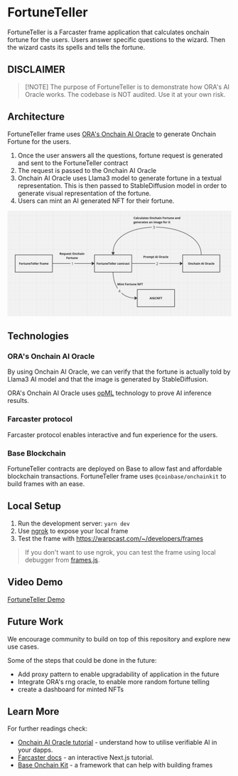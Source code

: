 # FortuneTeller
FortuneTeller is a Farcaster frame application that calculates onchain fortune for the users. Users answer specific questions to the wizard. Then the wizard casts its spells and tells the fortune.

## DISCLAIMER
> [!NOTE]  The purpose of FortuneTeller is to demonstrate how ORA's AI Oracle works. The codebase is NOT audited. Use it at your own risk.

## Architecture
FortuneTeller frame uses [ORA's Onchain AI Oracle](https://docs.ora.io/doc/oao-onchain-ai-oracle/introduction) to generate Onchain Fortune for the users. 

1. Once the user answers all the questions, fortune request is generated and sent to the FortuneTeller contract
2. The request is passed to the Onchain AI Oracle
3. Onchain AI Oracle uses Llama3 model to generate fortune in a textual representation. This is then passed to StableDiffusion model in order to generate visual representation of the fortune.
4. Users can mint an AI generated NFT for their fortune.

![alt text](image.png)

## Technologies
### ORA's Onchain AI Oracle
By using Onchain AI Oracle, we can verify that the fortune is actually told by Llama3 AI model and that the image is generated by StableDiffusion.

ORA's Onchain AI Oracle uses [opML](https://docs.ora.io/doc/technology/proving-frameworks-zkml-opml-opp-ai/opml) technology to prove AI inference results.

### Farcaster protocol
Farcaster protocol enables interactive and fun experience for the users.

### Base Blockchain
FortuneTeller contracts are deployed on Base to allow fast and affordable blockchain transactions. FortuneTeller frame uses `@coinbase/onchainkit` to build frames with an ease.


## Local Setup

1. Run the development server: `yarn dev`
2. Use [ngrok](https://ngrok.com/) to expose your local frame 
3. Test the frame with https://warpcast.com/~/developers/frames

> If you don't want to use ngrok, you can test the frame using local debugger from [frames.js](https://framesjs.org/).


## Video Demo

[FortuneTeller Demo](https://youtu.be/AFPiAhvKx-0)

## Future Work
We encourage community to build on top of this repository and explore new use cases.

Some of the steps that could be done in the future:

- Add proxy pattern to enable upgradability of application in the future
- Integrate ORA's rng oracle, to enable more random fortune telling
- create a dashboard for minted NFTs

## Learn More

For further readings check:

- [Onchain AI Oracle tutorial](https://docs.ora.io/doc/oao-onchain-ai-oracle/develop-guide/tutorials/interaction-with-oao-tutorial) - understand how to utilise verifiable AI in your dapps.
- [Farcaster docs](https://docs.farcaster.xyz/) - an interactive Next.js tutorial.
- [Base Onchain Kit](https://onchainkit.xyz/) - a framework that can help with building frames
